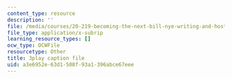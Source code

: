 ```yaml
---
content_type: resource
description: ''
file: /media/courses/20-219-becoming-the-next-bill-nye-writing-and-hosting-the-educational-show-january-iap-2015/a3e6952e63d1508f93a1396abce67eee_qkkI9Z9tKvo.vtt
file_type: application/x-subrip
learning_resource_types: []
ocw_type: OCWFile
resourcetype: Other
title: 3play caption file
uid: a3e6952e-63d1-508f-93a1-396abce67eee
---
```

